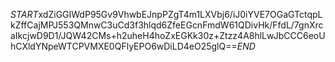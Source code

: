 $START$xdZiGGIWdP95Gv9VhwbEJnpPZgT4m1LXVbj6/iJ0iYVE7OGaGTctqpLkZffCajMPJ553QMnwC3uCd3f3hlqd6ZfeEGcnFmdW61QDivHk/FfdL/7gnXrcaIkcjwD9D1/JQW42CMs+h2uheH4hoZxEGKk30z+Ztzz4A8hlLwJbCCC6eoUhCXldYNpeWTCPVMXE0QFlyEPO6wDiLD4eO25glQ==$END$